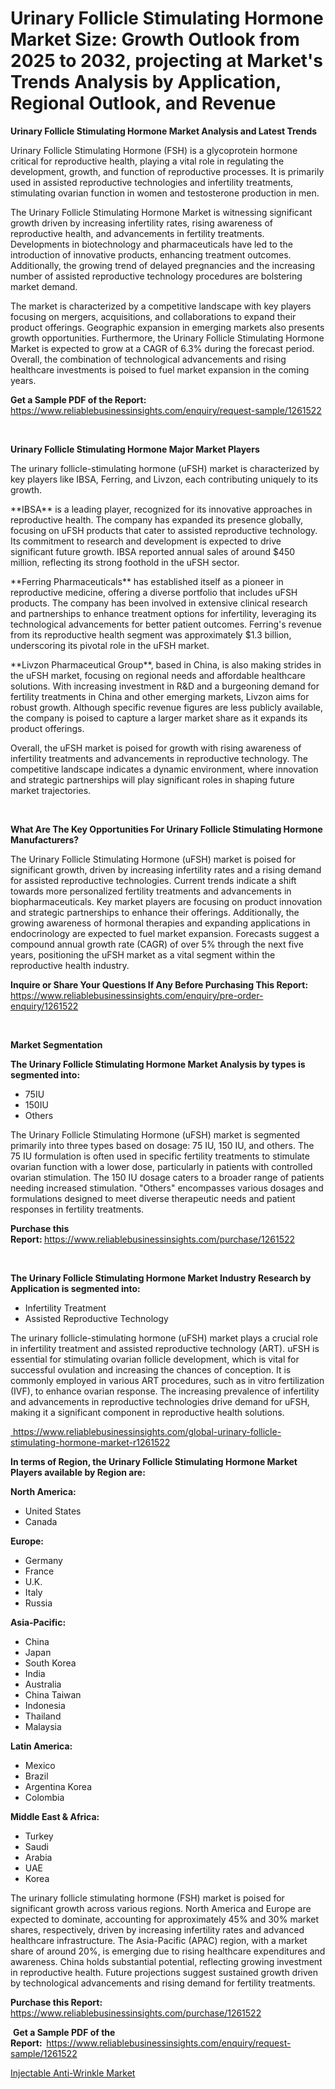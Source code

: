 <p><h1>Urinary Follicle Stimulating Hormone Market Size: Growth Outlook from 2025 to 2032, projecting at Market's Trends Analysis by Application, Regional Outlook, and Revenue</h1></p><p><strong>Urinary Follicle Stimulating Hormone Market Analysis and Latest Trends</strong></p>
<p><p>Urinary Follicle Stimulating Hormone (FSH) is a glycoprotein hormone critical for reproductive health, playing a vital role in regulating the development, growth, and function of reproductive processes. It is primarily used in assisted reproductive technologies and infertility treatments, stimulating ovarian function in women and testosterone production in men. </p><p>The Urinary Follicle Stimulating Hormone Market is witnessing significant growth driven by increasing infertility rates, rising awareness of reproductive health, and advancements in fertility treatments. Developments in biotechnology and pharmaceuticals have led to the introduction of innovative products, enhancing treatment outcomes. Additionally, the growing trend of delayed pregnancies and the increasing number of assisted reproductive technology procedures are bolstering market demand.</p><p>The market is characterized by a competitive landscape with key players focusing on mergers, acquisitions, and collaborations to expand their product offerings. Geographic expansion in emerging markets also presents growth opportunities. Furthermore, the Urinary Follicle Stimulating Hormone Market is expected to grow at a CAGR of 6.3% during the forecast period. Overall, the combination of technological advancements and rising healthcare investments is poised to fuel market expansion in the coming years.</p></p>
<p><strong>Get a Sample PDF of the Report:&nbsp;</strong> <a href="https://www.reliablebusinessinsights.com/enquiry/request-sample/1261522?utm_campaign=2208&utm_medium=2&utm_source=Github&utm_content=ia&utm_term=09032025&utm_id=urinary-follicle-stimulating-hormone">https://www.reliablebusinessinsights.com/enquiry/request-sample/1261522</a></p>
<p>&nbsp;</p>
<p><strong>Urinary Follicle Stimulating Hormone Major Market Players</strong></p>
<p><p>The urinary follicle-stimulating hormone (uFSH) market is characterized by key players like IBSA, Ferring, and Livzon, each contributing uniquely to its growth.</p><p>**IBSA** is a leading player, recognized for its innovative approaches in reproductive health. The company has expanded its presence globally, focusing on uFSH products that cater to assisted reproductive technology. Its commitment to research and development is expected to drive significant future growth. IBSA reported annual sales of around $450 million, reflecting its strong foothold in the uFSH sector.</p><p>**Ferring Pharmaceuticals** has established itself as a pioneer in reproductive medicine, offering a diverse portfolio that includes uFSH products. The company has been involved in extensive clinical research and partnerships to enhance treatment options for infertility, leveraging its technological advancements for better patient outcomes. Ferring's revenue from its reproductive health segment was approximately $1.3 billion, underscoring its pivotal role in the uFSH market.</p><p>**Livzon Pharmaceutical Group**, based in China, is also making strides in the uFSH market, focusing on regional needs and affordable healthcare solutions. With increasing investment in R&D and a burgeoning demand for fertility treatments in China and other emerging markets, Livzon aims for robust growth. Although specific revenue figures are less publicly available, the company is poised to capture a larger market share as it expands its product offerings.</p><p>Overall, the uFSH market is poised for growth with rising awareness of infertility treatments and advancements in reproductive technology. The competitive landscape indicates a dynamic environment, where innovation and strategic partnerships will play significant roles in shaping future market trajectories.</p></p>
<p>&nbsp;</p>
<p><strong>What Are The Key Opportunities For Urinary Follicle Stimulating Hormone Manufacturers?</strong></p>
<p><p>The Urinary Follicle Stimulating Hormone (uFSH) market is poised for significant growth, driven by increasing infertility rates and a rising demand for assisted reproductive technologies. Current trends indicate a shift towards more personalized fertility treatments and advancements in biopharmaceuticals. Key market players are focusing on product innovation and strategic partnerships to enhance their offerings. Additionally, the growing awareness of hormonal therapies and expanding applications in endocrinology are expected to fuel market expansion. Forecasts suggest a compound annual growth rate (CAGR) of over 5% through the next five years, positioning the uFSH market as a vital segment within the reproductive health industry.</p></p>
<p><strong>Inquire or Share Your Questions If Any Before Purchasing This Report:</strong> <a href="https://www.reliablebusinessinsights.com/enquiry/pre-order-enquiry/1261522?utm_campaign=2208&utm_medium=2&utm_source=Github&utm_content=ia&utm_term=09032025&utm_id=urinary-follicle-stimulating-hormone">https://www.reliablebusinessinsights.com/enquiry/pre-order-enquiry/1261522</a></p>
<p>&nbsp;</p>
<p><strong>Market Segmentation</strong></p>
<p><strong>The Urinary Follicle Stimulating Hormone Market Analysis by types is segmented into:</strong></p>
<p><ul><li>75IU</li><li>150IU</li><li>Others</li></ul></p>
<p><p>The Urinary Follicle Stimulating Hormone (uFSH) market is segmented primarily into three types based on dosage: 75 IU, 150 IU, and others. The 75 IU formulation is often used in specific fertility treatments to stimulate ovarian function with a lower dose, particularly in patients with controlled ovarian stimulation. The 150 IU dosage caters to a broader range of patients needing increased stimulation. "Others" encompasses various dosages and formulations designed to meet diverse therapeutic needs and patient responses in fertility treatments.</p></p>
<p><strong>Purchase this Report:&nbsp;</strong><a href="https://www.reliablebusinessinsights.com/purchase/1261522?utm_campaign=2208&utm_medium=2&utm_source=Github&utm_content=ia&utm_term=09032025&utm_id=urinary-follicle-stimulating-hormone">https://www.reliablebusinessinsights.com/purchase/1261522</a></p>
<p>&nbsp;</p>
<p><strong>The Urinary Follicle Stimulating Hormone Market Industry Research by Application is segmented into:</strong></p>
<p><ul><li>Infertility Treatment</li><li>Assisted Reproductive Technology</li></ul></p>
<p><p>The urinary follicle-stimulating hormone (uFSH) market plays a crucial role in infertility treatment and assisted reproductive technology (ART). uFSH is essential for stimulating ovarian follicle development, which is vital for successful ovulation and increasing the chances of conception. It is commonly employed in various ART procedures, such as in vitro fertilization (IVF), to enhance ovarian response. The increasing prevalence of infertility and advancements in reproductive technologies drive demand for uFSH, making it a significant component in reproductive health solutions.</p></p>
<p><a href="https://www.reliablebusinessinsights.com/global-urinary-follicle-stimulating-hormone-market-r1261522?utm_campaign=2208&utm_medium=2&utm_source=Github&utm_content=ia&utm_term=09032025&utm_id=urinary-follicle-stimulating-hormone">&nbsp;https://www.reliablebusinessinsights.com/global-urinary-follicle-stimulating-hormone-market-r1261522</a></p>
<p><strong>In terms of Region, the Urinary Follicle Stimulating Hormone Market Players available by Region are:</strong></p>
<p>
    <p> <strong> North America: </strong>
        <ul>
            <li>United States</li>
            <li>Canada</li>
        </ul>
        </p> 
    <p> <strong> Europe: </strong>
        <ul>
            <li>Germany</li>
            <li>France</li>
            <li>U.K.</li>
            <li>Italy</li>
            <li>Russia</li>
        </ul>
        </p> 
    <p> <strong> Asia-Pacific: </strong>
        <ul>
            <li>China</li>
            <li>Japan</li>
            <li>South Korea</li>
            <li>India</li>
            <li>Australia</li>
            <li>China Taiwan</li>
            <li>Indonesia</li>
            <li>Thailand</li>
            <li>Malaysia</li>
        </ul>
        </p> 
    <p> <strong> Latin America: </strong>
        <ul>
            <li>Mexico</li>
            <li>Brazil</li>
            <li>Argentina Korea</li>
            <li>Colombia</li>
        </ul>
        </p> 
    <p> <strong> Middle East & Africa: </strong>
        <ul>
            <li>Turkey</li>
            <li>Saudi</li>
            <li>Arabia</li>
            <li>UAE</li>
            <li>Korea</li>
        </ul>
    </p>
    </p>
<p><p>The urinary follicle stimulating hormone (FSH) market is poised for significant growth across various regions. North America and Europe are expected to dominate, accounting for approximately 45% and 30% market shares, respectively, driven by increasing infertility rates and advanced healthcare infrastructure. The Asia-Pacific (APAC) region, with a market share of around 20%, is emerging due to rising healthcare expenditures and awareness. China holds substantial potential, reflecting growing investment in reproductive health. Future projections suggest sustained growth driven by technological advancements and rising demand for fertility treatments.</p></p>
<p><strong>Purchase this Report: </strong><a href="https://www.reliablebusinessinsights.com/purchase/1261522?utm_campaign=2208&utm_medium=2&utm_source=Github&utm_content=ia&utm_term=09032025&utm_id=urinary-follicle-stimulating-hormone">https://www.reliablebusinessinsights.com/purchase/1261522</a></p>
<p>&nbsp;<strong>Get a Sample PDF of the Report:&nbsp;&nbsp;</strong><a href="https://www.reliablebusinessinsights.com/enquiry/request-sample/1261522?utm_campaign=2208&utm_medium=2&utm_source=Github&utm_content=ia&utm_term=09032025&utm_id=urinary-follicle-stimulating-hormone">https://www.reliablebusinessinsights.com/enquiry/request-sample/1261522</a></p>
<p><strong></strong></p>
<p><p><a href="https://github.com/DixieGrimes/Market-Research-Report-List-1/blob/main/injectable-anti-wrinkle-market.md?utm_campaign=2208&utm_medium=2&utm_source=Github&utm_content=ia&utm_term=09032025&utm_id=urinary-follicle-stimulating-hormone">Injectable Anti-Wrinkle Market</a></p></p>